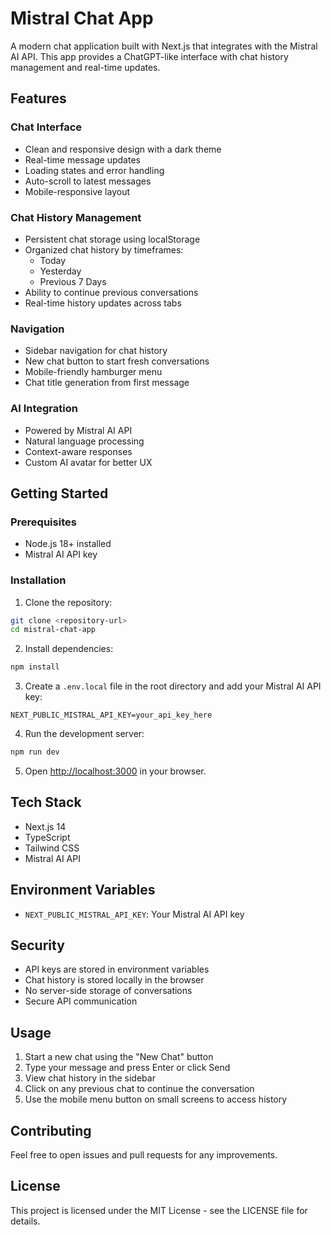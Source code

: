 # Mistral Chat App

A modern chat application built with Next.js that integrates with the Mistral AI API. This app provides a ChatGPT-like interface with chat history management and real-time updates.

## Features

### Chat Interface
- Clean and responsive design with a dark theme
- Real-time message updates
- Loading states and error handling
- Auto-scroll to latest messages
- Mobile-responsive layout

### Chat History Management
- Persistent chat storage using localStorage
- Organized chat history by timeframes:
  - Today
  - Yesterday
  - Previous 7 Days
- Ability to continue previous conversations
- Real-time history updates across tabs

### Navigation
- Sidebar navigation for chat history
- New chat button to start fresh conversations
- Mobile-friendly hamburger menu
- Chat title generation from first message

### AI Integration
- Powered by Mistral AI API
- Natural language processing
- Context-aware responses
- Custom AI avatar for better UX

## Getting Started

### Prerequisites
- Node.js 18+ installed
- Mistral AI API key

### Installation

1. Clone the repository:
```bash
git clone <repository-url>
cd mistral-chat-app
```

2. Install dependencies:
```bash
npm install
```

3. Create a `.env.local` file in the root directory and add your Mistral AI API key:
```
NEXT_PUBLIC_MISTRAL_API_KEY=your_api_key_here
```

4. Run the development server:
```bash
npm run dev
```

5. Open [http://localhost:3000](http://localhost:3000) in your browser.

## Tech Stack
- Next.js 14
- TypeScript
- Tailwind CSS
- Mistral AI API

## Environment Variables
- `NEXT_PUBLIC_MISTRAL_API_KEY`: Your Mistral AI API key

## Security
- API keys are stored in environment variables
- Chat history is stored locally in the browser
- No server-side storage of conversations
- Secure API communication

## Usage
1. Start a new chat using the "New Chat" button
2. Type your message and press Enter or click Send
3. View chat history in the sidebar
4. Click on any previous chat to continue the conversation
5. Use the mobile menu button on small screens to access history

## Contributing
Feel free to open issues and pull requests for any improvements.

## License
This project is licensed under the MIT License - see the LICENSE file for details.
